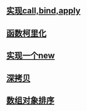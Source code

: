 ## [实现call,bind,apply](前端/js/代码片段/callBindApply.md)
   
## [函数柯里化](前端/js/代码片段/curry.md)
   
## [实现一个new](前端/js/代码片段/new.md)
  
## [深拷贝](前端/js/代码片段/deepCopy.md)
  
## [数组对象排序](前端/js/代码片段/sort.md)  
   